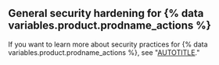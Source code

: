 ## General security hardening for {% data variables.product.prodname_actions %} 

If you want to learn more about security practices for {% data variables.product.prodname_actions %}, see "[AUTOTITLE](/actions/security-guides/security-hardening-for-github-actions)."

